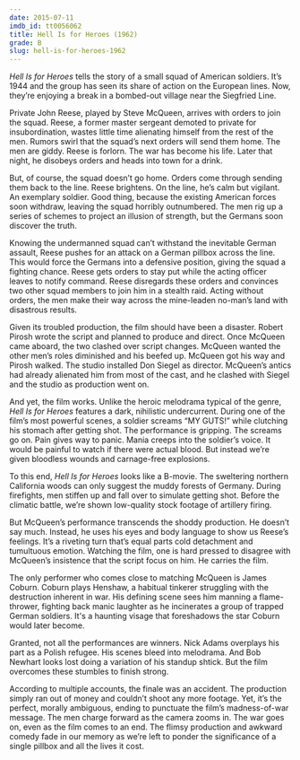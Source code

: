 ```yaml
---
date: 2015-07-11
imdb_id: tt0056062
title: Hell Is for Heroes (1962)
grade: B
slug: hell-is-for-heroes-1962
---
```


_Hell Is for Heroes_ tells the story of a small squad of American soldiers. It’s 1944 and the group has seen its share of action on the European lines. Now, they’re enjoying a break in a bombed-out village near the Siegfried Line.

Private John Reese, played by Steve McQueen, arrives with orders to join the squad. Reese, a former master sergeant demoted to private for insubordination, wastes little time alienating himself from the rest of the men. Rumors swirl that the squad’s next orders will send them home. The men are giddy. Reese is forlorn. The war has become his life. Later that night, he disobeys orders and heads into town for a drink.

But, of course, the squad doesn’t go home. Orders come through sending them back to the line. Reese brightens. On the line, he’s calm but vigilant. An exemplary soldier. Good thing, because the existing American forces soon withdraw, leaving the squad horribly outnumbered. The men rig up a series of schemes to project an illusion of strength, but the Germans soon discover the truth.

Knowing the undermanned squad can’t withstand the inevitable German assault, Reese pushes for an attack on a German pillbox across the line. This would force the Germans into a defensive position, giving the squad a fighting chance. Reese gets orders to stay put while the acting officer leaves to notify command. Reese disregards these orders and convinces two other squad members to join him in a stealth raid. Acting without orders, the men make their way across the mine-leaden no-man’s land with disastrous results.

Given its troubled production, the film should have been a disaster. Robert Pirosh wrote the script and planned to produce and direct. Once McQueen came aboard, the two clashed over script changes. McQueen wanted the other men’s roles diminished and his beefed up. McQueen got his way and Pirosh walked. The studio installed Don Siegel as director. McQueen’s antics had already alienated him from most of the cast, and he clashed with Siegel and the studio as production went on.

And yet, the film works. Unlike the heroic melodrama typical of the genre, _Hell Is for Heroes_ features a dark, nihilistic undercurrent. During one of the film’s most powerful scenes, a soldier screams “MY GUTS!” while clutching his stomach after getting shot. The performance is gripping. The screams go on. Pain gives way to panic. Mania creeps into the soldier’s voice. It would be painful to watch if there were actual blood. But instead we’re given bloodless wounds and carnage-free explosions.

To this end, _Hell Is for Heroes_ looks like a B-movie. The sweltering northern California woods can only suggest the muddy forests of Germany. During firefights, men stiffen up and fall over to simulate getting shot. Before the climatic battle, we’re shown low-quality stock footage of artillery firing.

But McQueen’s performance transcends the shoddy production. He doesn’t say much. Instead, he uses his eyes and body language to show us Reese’s feelings. It’s a riveting turn that’s equal parts cold detachment and tumultuous emotion. Watching the film, one is hard pressed to disagree with McQueen’s insistence that the script focus on him. He carries the film.

The only performer who comes close to matching McQueen is James Coburn. Coburn plays Henshaw, a habitual tinkerer struggling with the destruction inherent in war. His defining scene sees him manning a flame-thrower, fighting back manic laughter as he incinerates a group of trapped German soldiers. It's a haunting visage that foreshadows the star Coburn would later become.

Granted, not all the performances are winners. Nick Adams overplays his part as a Polish refugee. His scenes bleed into melodrama. And Bob Newhart looks lost doing a variation of his standup shtick. But the film overcomes these stumbles to finish strong.

According to multiple accounts, the finale was an accident. The production simply ran out of money and couldn’t shoot any more footage. Yet, it’s the perfect, morally ambiguous, ending to punctuate the film’s madness-of-war message. The men charge forward as the camera zooms in. The war goes on, even as the film comes to an end. The flimsy production and awkward comedy fade in our memory as we’re left to ponder the significance of a single pillbox and all the lives it cost.
